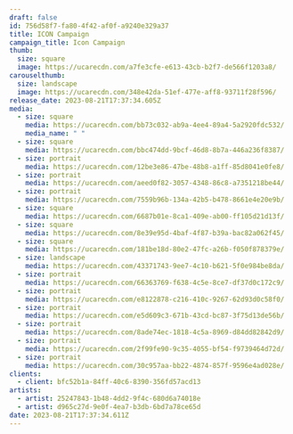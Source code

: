 ```yaml
---
draft: false
id: 756d58f7-fa80-4f42-af0f-a9240e329a37
title: ICON Campaign
campaign_title: I﻿con Campaign
thumb:
  size: square
  image: https://ucarecdn.com/a7fe3cfe-e613-43cb-b2f7-de566f1203a8/
carouselthumb:
  size: landscape
  image: https://ucarecdn.com/348e42da-51ef-477e-aff8-93711f28f596/
release_date: 2023-08-21T17:37:34.605Z
media:
  - size: square
    media: https://ucarecdn.com/bb73c032-ab9a-4ee4-89a4-5a2920fdc532/
    media_name: " "
  - size: square
    media: https://ucarecdn.com/bbc474dd-9bcf-46d8-8b7a-446a236f8387/
  - size: portrait
    media: https://ucarecdn.com/12be3e86-47be-48b8-a1ff-85d8041e0fe8/
  - size: portrait
    media: https://ucarecdn.com/aeed0f82-3057-4348-86c8-a7351218be44/
  - size: portrait
    media: https://ucarecdn.com/7559b96b-134a-42b5-b478-8661e4e20e9b/
  - size: square
    media: https://ucarecdn.com/6687b01e-8ca1-409e-ab00-ff105d21d13f/
  - size: square
    media: https://ucarecdn.com/8e39e95d-4baf-4f87-b39a-bac82a062f45/
  - size: square
    media: https://ucarecdn.com/181be18d-80e2-47fc-a26b-f050f878379e/
  - size: landscape
    media: https://ucarecdn.com/43371743-9ee7-4c10-b621-5f0e984be8da/
  - size: portrait
    media: https://ucarecdn.com/66363769-f638-4c5e-8ce7-df37d0c172c9/
  - size: portrait
    media: https://ucarecdn.com/e8122878-c216-410c-9267-62d93d0c58f0/
  - size: portrait
    media: https://ucarecdn.com/e5d609c3-671b-43cd-bc87-3f75d13de56b/
  - size: portrait
    media: https://ucarecdn.com/8ade74ec-1818-4c5a-8969-d84dd82842d9/
  - size: portrait
    media: https://ucarecdn.com/2f99fe90-9c35-4055-bf54-f9739464d72d/
  - size: portrait
    media: https://ucarecdn.com/30c957aa-bb22-4874-857f-9596e4ad028e/
clients:
  - client: bfc52b1a-84ff-40c6-8390-356fd57acd13
artists:
  - artist: 25247843-1b48-4dd2-9f4c-680d6a74018e
  - artist: d965c27d-9e0f-4ea7-b3db-6bd7a78ce65d
date: 2023-08-21T17:37:34.611Z
---
```

